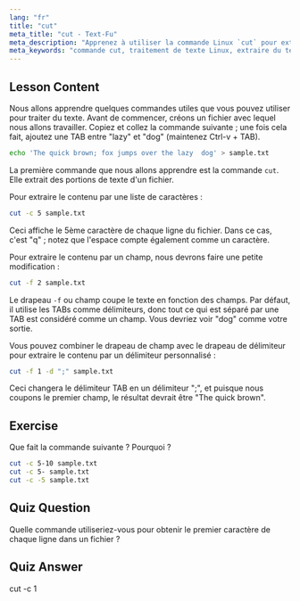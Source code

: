 ```yaml
---
lang: "fr"
title: "cut"
meta_title: "cut - Text-Fu"
meta_description: "Apprenez à utiliser la commande Linux `cut` pour extraire du texte de fichiers. Ce tutoriel convivial pour débutants couvre la découpe par caractères et par champs. Améliorez vos compétences en traitement de texte Linux !"
meta_keywords: "commande cut, traitement de texte Linux, extraire du texte, tutoriel Linux, Linux pour débutants, exemples cut, guide Linux"
---
```


## Lesson Content

Nous allons apprendre quelques commandes utiles que vous pouvez utiliser pour traiter du texte. Avant de commencer, créons un fichier avec lequel nous allons travailler. Copiez et collez la commande suivante ; une fois cela fait, ajoutez une TAB entre "lazy" et "dog" (maintenez Ctrl-v + TAB).

```bash
echo 'The quick brown; fox jumps over the lazy  dog' > sample.txt
```

La première commande que nous allons apprendre est la commande `cut`. Elle extrait des portions de texte d'un fichier.

Pour extraire le contenu par une liste de caractères :

```bash
cut -c 5 sample.txt
```

Ceci affiche le 5ème caractère de chaque ligne du fichier. Dans ce cas, c'est "q" ; notez que l'espace compte également comme un caractère.

Pour extraire le contenu par un champ, nous devrons faire une petite modification :

```bash
cut -f 2 sample.txt
```

Le drapeau `-f` ou champ coupe le texte en fonction des champs. Par défaut, il utilise les TABs comme délimiteurs, donc tout ce qui est séparé par une TAB est considéré comme un champ. Vous devriez voir "dog" comme votre sortie.

Vous pouvez combiner le drapeau de champ avec le drapeau de délimiteur pour extraire le contenu par un délimiteur personnalisé :

```bash
cut -f 1 -d ";" sample.txt
```

Ceci changera le délimiteur TAB en un délimiteur ";", et puisque nous coupons le premier champ, le résultat devrait être "The quick brown".

## Exercise

Que fait la commande suivante ? Pourquoi ?

```bash
cut -c 5-10 sample.txt
cut -c 5- sample.txt
cut -c -5 sample.txt
```

## Quiz Question

Quelle commande utiliseriez-vous pour obtenir le premier caractère de chaque ligne dans un fichier ?

## Quiz Answer

cut -c 1
